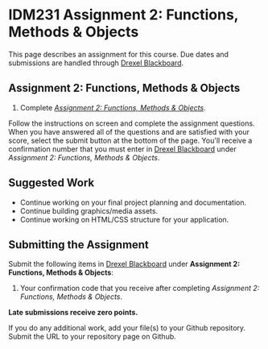# IDM231 Assignment 2: Functions, Methods & Objects

This page describes an assignment for this course. Due dates and submissions are handled through [Drexel Blackboard](https://learn.dcollege.net/).

## Assignment 2: Functions, Methods & Objects

1. Complete [_Assignment 2: Functions, Methods & Objects_](https://idm-hw.netlify.com/).

Follow the instructions on screen and complete the assignment questions. When you have answered all of the questions and are satisfied with your score, select the submit button at the bottom of the page. You'll receive a confirmation number that you must enter in [Drexel Blackboard](https://learn.dcollege.net/) under _Assignment 2: Functions, Methods & Objects_.

## Suggested Work

- Continue working on your final project planning and documentation.
- Continue building graphics/media assets.
- Continue working on HTML/CSS structure for your application.

## Submitting the Assignment

Submit the following items in [Drexel Blackboard](https://learn.dcollege.net/) under **Assignment 2: Functions, Methods & Objects**:

1. Your confirmation code that you receive after completing _Assignment 2: Functions, Methods & Objects_.

**Late submissions receive zero points.**

If you do any additional work, add your file(s) to your Github repository. Submit the URL to your repository page on Github.
